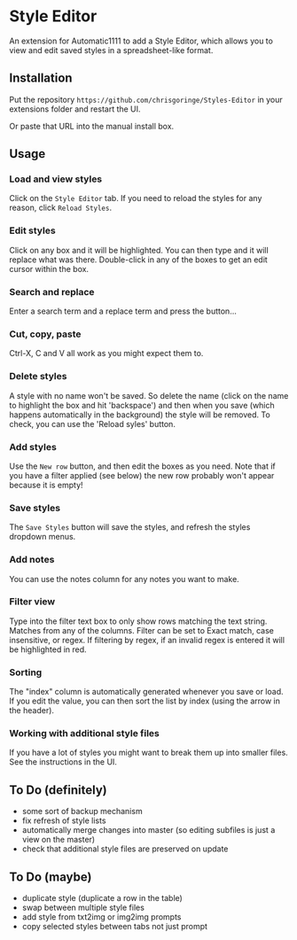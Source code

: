 # Style Editor

An extension for Automatic1111 to add a Style Editor, which allows you to view and edit saved styles in a spreadsheet-like format. 

## Installation

Put the repository `https://github.com/chrisgoringe/Styles-Editor` in your extensions folder and restart the UI.

Or paste that URL into the manual install box.

## Usage

### Load and view styles
Click on the `Style Editor` tab. If you need to reload the styles for any reason,  click `Reload Styles`.

### Edit styles
Click on any box and it will be highlighted. You can then type and it will replace what was there.
Double-click in any of the boxes to get an edit cursor within the box.

### Search and replace
Enter a search term and a replace term and press the button...

### Cut, copy, paste
Ctrl-X, C and V all work as you might expect them to.

### Delete styles
A style with no name won't be saved. So delete the name (click on the name to highlight the box and hit 'backspace') and then when you save (which happens automatically in the background) the style will be removed. To check, you can use the 'Reload syles' button.

### Add styles
Use the `New row` button, and then edit the boxes as you need. Note that if you have a filter applied (see below) the new row probably won't appear because it is empty!

### Save styles
The `Save Styles` button will save the styles, and refresh the styles dropdown menus.

### Add notes
You can use the notes column for any notes you want to make.

### Filter view
Type into the filter text box to only show rows matching the text string. Matches from any of the columns. Filter can be set to Exact match, case insensitive, or regex.
If filtering by regex, if an invalid regex is entered it will be highlighted in red.

### Sorting
The "index" column is automatically generated whenever you save or load. If you edit the value, you can then sort the list by index (using the arrow in the header). 

### Working with additional style files
If you have a lot of styles you might want to break them up into smaller files. See the instructions in the UI.

## To Do (definitely)
- some sort of backup mechanism
- fix refresh of style lists
- automatically merge changes into master (so editing subfiles is just a view on the master)
- check that additional style files are preserved on update

## To Do (maybe)
- duplicate style (duplicate a row in the table)
- swap between multiple style files
- add style from txt2img or img2img prompts
- copy selected styles between tabs not just prompt


